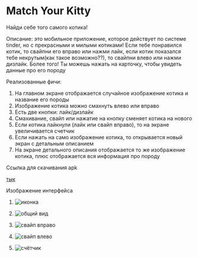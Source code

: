 # Match Your Kitty

Найди себе того самого котика! 

Описание: это мобильное приложение, которое действует по системе tinder, но с прекрасными и милыми котиками! Если тебе понравился котик, то свайпни его вправо или нажми лайк, если котик показался тебе некрутым(как такое возможно??), то свайпни влево или нажми дизлайк. Более того! Ты можешь нажать на карточку, чтобы увидеть данные про его породу

Реализованные фичи:

1.	На главном экране отображается случайное изображение котика и название его породы
2.	Изображение котика можно смахнуть влево или вправо
3.	Есть две кнопки: лайк/дизлайк
4.	Смахивание, свайп или нажатие на кнопку сменяет котика на нового
5.	Если котика лайкнули (лайк или свайп вправо), то на экране увеличивается счетчик
6.	Если нажать на само изображение котика, то открывается новый экран с детальным описанием
7.	На экране детального описания отображается то же изображение котика, плюс отображается вся информация про породу


Ссылка для скачивания apk

[тык](app-release.apk)


Изображение интерфейса
1. ![иконка](screenshots/photo_2025-03-09_22.34.00.jpeg)

2. ![общий вид](screenshots/photo_2025-03-09_22.33.54.jpeg)

3. ![свайп вправо](screenshots/photo_2025-03-09_22.33.55.jpeg)

4. ![свайп влево](screenshots/photo_2025-03-09_22.33.56.jpeg)

5. ![счётчик](screenshots/photo_2025-03-09_22.33.57.jpeg)

